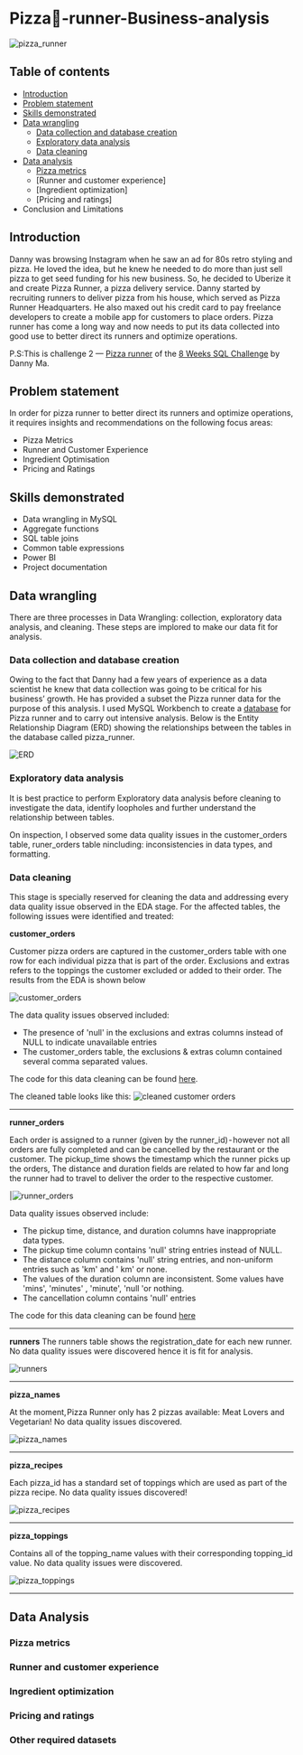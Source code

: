 # Pizza:pizza:-runner-Business-analysis


![pizza_runner](Images/pizza_runner.png)

## Table of contents

- [Introduction](https://github.com/HannahIgboke/Pizza-runner-Business-analysis#introduction)
- [Problem statement](https://github.com/HannahIgboke/Pizza-runner-Business-analysis/tree/main#problem-statement)
- [Skills demonstrated](https://github.com/HannahIgboke/Pizza-runner-Business-analysis/edit/main/README.md#skills-demonstrated)
- [Data wrangling](https://github.com/HannahIgboke/Pizza-runner-Business-analysis/edit/main/README.md#data-wrangling)
  - [Data collection and database creation](https://github.com/HannahIgboke/Pizza-runner-Business-analysis/edit/main/README.md#data-collection-and-database-creation)
  - [Exploratory data analysis](https://github.com/HannahIgboke/Pizza-runner-Business-analysis/edit/main/README.md#exploratory-data-analysis)
  - [Data cleaning](https://github.com/HannahIgboke/Pizza-runner-Business-analysis/edit/main/README.md#data-cleaning)
- [Data analysis]()
  - [Pizza metrics]()
  - [Runner and customer experience]
  - [Ingredient optimization]
  - [Pricing and ratings]
- Conclusion and Limitations

## Introduction

Danny was browsing Instagram when he saw an ad for 80s retro styling and pizza. He loved the idea, but he knew he needed to do more than just sell pizza to get seed funding for his new business. So, he decided to Uberize it and create Pizza Runner, a pizza delivery service.
Danny started by recruiting runners to deliver pizza from his house, which served as Pizza Runner Headquarters. He also maxed out his credit card to pay freelance developers to create a mobile app for customers to place orders. Pizza runner has come a long way and now needs to put its data collected into good use to better direct its runners and optimize operations.

P.S:This is challenge 2 — [Pizza runner](https://8weeksqlchallenge.com/case-study-2/) of the [8 Weeks SQL Challenge](https://8weeksqlchallenge.com/getting-started/) by Danny Ma.

## Problem statement
In order for pizza runner to better direct its runners and optimize operations, it requires insights and recommendations on the following focus areas:
- Pizza Metrics
- Runner and Customer Experience
- Ingredient Optimisation
- Pricing and Ratings

## Skills demonstrated

- Data wrangling in MySQL
- Aggregate functions
- SQL table joins
- Common table expressions
- Power BI
- Project documentation


## Data wrangling

There are three processes in Data Wrangling: collection, exploratory data analysis, and cleaning. These steps are implored to make our data fit for analysis.

### Data collection and database creation
Owing to the fact that Danny had a few years of experience as a data scientist he knew that data collection was going to be critical for his business’ growth. He has provided a subset the Pizza runner data for the purpose of this analysis. 
I used MySQL Workbench to create a [database](SQL_files/Database_creation.sql) for Pizza runner and to carry out intensive analysis. Below is the Entity Relationship Diagram (ERD) showing the relationships between the tables in the database called pizza_runner.

![ERD](Images/ERD.png)

### Exploratory data analysis

It is best practice to perform Exploratory data analysis before cleaning to investigate the data, identify loopholes and further understand the relationship between tables.

On inspection, I observed some data quality issues in the customer_orders table, runer_orders table nincluding: inconsistencies in data types, and formatting.


### Data cleaning

This stage is specially reserved for cleaning the data and addressing every data quality issue observed in the EDA stage.
For the affected tables, the following issues were identified and treated:

**customer_orders**

Customer pizza orders are captured in the customer_orders table with one row for each individual pizza that is part of the order. Exclusions and extras refers to the toppings the customer excluded or added to their order. The results from the EDA is shown below


![customer_orders](Images/customer_orders.PNG)  

The data quality issues observed included:
- The presence of 'null' in the exclusions and extras columns instead of NULL to indicate unavailable entries
- The customer_orders table, the exclusions & extras column contained several comma separated values.

The code for this data cleaning can be found [here](https://github.com/HannahIgboke/Pizza-runner-Business-analysis/blob/main/SQL_files/customer_orders_table_cleaning.sql).

The cleaned table looks like this:
![cleaned customer orders](Images/pizza_runner.png)

------------------------------------------------

**runner_orders**

Each order is assigned to a runner (given by the runner_id) - however not all orders are fully completed and can be cancelled by the restaurant or the customer. The pickup_time shows the timestamp which the runner picks up the orders, The distance and duration fields are related to how far and long the runner had to travel to deliver the order to the respective customer.

|![runner_orders](Images/runner_orders.PNG)   

Data quality issues observed include:
- The pickup time, distance, and duration columns have inappropriate data types.
- The pickup time column contains 'null' string entries instead of NULL.
- The distance column contains 'null' string entries, and non-uniform entries such as 'km' and ' km' or none.
- The values of the duration column are  inconsistent. Some values have 'mins', 'minutes' , 'minute', 'null 'or nothing.
- The cancellation column contains 'null' entries

The code for this data cleaning can be found [here](https://github.com/HannahIgboke/Pizza-runner-Business-analysis/blob/main/SQL_files/runners_orders_table_cleaning.sql)

----------------------------------------------------------------------------------------------------------------------------------------------------------------------------

**runners**
The runners table shows the registration_date for each new runner. No data quality issues were discovered hence it is fit for analysis.

![runners](Images/runners.PNG)    

----------------------------------------------------------------------------------------------------------------------------------------------------------------------------

**pizza_names**

At the moment, Pizza Runner only has 2 pizzas available: Meat Lovers and Vegetarian! No data quality issues discovered.

![pizza_names](Images/pizza_names.PNG) 

----------------------------------------------------------------------------------------------------------------------------------------------------------------------------


**pizza_recipes**

Each pizza_id has a standard set of toppings which are used as part of the pizza recipe. No data quality issues discovered!

![pizza_recipes](Images/pizza_recipes.PNG)

----------------------------------------------------------------------------------------------------------------------------------------------------------------------------


**pizza_toppings**

Contains all of the topping_name values with their corresponding topping_id value. No data quality issues were discovered.

![pizza_toppings](Images/pizza_toppings.PNG)  

----------------------------------------------------------------------------------------------------------------------------------------------------------------------------

## Data Analysis

### Pizza metrics




### Runner and customer experience






### Ingredient optimization






### Pricing and ratings





### Other required datasets


